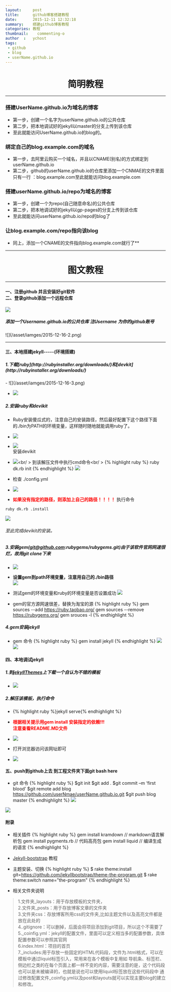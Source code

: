 ```yaml
---
layout:     post
title:      github博客搭建教程
date:       2015-12-11 12:32:18
summary:    搭建github博客教程
categories: 教程
thumbnail:    commenting-o
author  :   ychost
tags:
 - github
 - blog
 - userName.github.io
---
```

<center><h1>简明教程</h1></center>

---
### 搭建UserName.github.io为域名的博客
- 第一步，创建一个名字为userName.github.io的公共仓库
- 第二步，把本地调试好的jekyll以master的分支上传到该仓库
- 至此就能访问UserName.github.io的blog的。

### 绑定自己的blog.example.com的域名
- 第一步，去阿里云购买一个域名，并且以CNAME(别名)的方式绑定到userName.github.io
- 第二步，github的userName.github.io的仓库里添加一个CNMAE的文件里面只有一行
：blog.example.com至此就能访问blog.example.com

### 搭建userName.github.io/repo为域名的博客
- 第一步，创建一个为repo(自己随意命名)的公共仓库
- 第二步，把本地调试好的jekyll以gp-pages的分支上传到该仓库
- 至此就能访问userName.github.io/repo的blog了

### 让blog.example.com/repo指向该blog
- 同上，添加一个CNAME的文件指向blog.example.com就行了**

---
<center><h1>图文教程</h1></center>

---
**<h4>一、注册github 并且安装好git软件<br />
二、登录github添加一个远程仓库</h4>**
![](/asset/iamges/2015-12-16-1.png)
 <h5>添加一个Username.github.io的公共仓库 注Username 为你的github账号</h5>
 ![](/asset/iamges/2015-12-16-2.png)

---
**<h4>三、本地搭建jekyll-----(环境搭建)<br />**
<h5>1.下载[ruby](http://rubyinstaller.org/downloads/)和[devkit](http://rubyinstaller.org/downloads/)</h5>
-
 ![](/asset/iamges/2015-12-16-3.png)

- ![](/asset/iamges/2015-12-16-4.png)

#####  2.安装ruby和devikit
- Ruby安装傻瓜式的，注意自己的安装路径，然后最好配置下这个路径下面的./bin为PATH的环境变量，这样随时随地就能调用ruby了。

- ![](/asset/iamges/2015-12-16-5.png)


- ![](/asset/iamges/2015-12-16-6.png)<br>
 安装devikit

- ![](/asset/iamges/2015-12-16-7.png)<br/ >
 到该解压文件中执行cmd命令<br/ >
{% highlight ruby %}
  ruby dk.rb init
{% endhighlight %}
![](/asset/iamges/2015-12-16-8.png)
- 检查 ./config.yml

- ![](/asset/iamges/2015-12-16-9.png)

- <span style="color:red;font-weight:bold">如果没有指定的路径，则添加上自己的路径！！！！</span>
执行命令
```
ruby dk.rb .install
```
![](/asset/iamges/2015-12-16-10.png)

###### 至此完成devikit的安装。

##### 3.安装gem(git@github.com:rubygems/rubygems.git)由于该软件官网网速很烂，故用git clone下来
- ![](/asset/iamges/2015-12-16-11.png)
- <span style="font-weight:bold">设置gem到path环境变量，注意用自己的./bin路径</span><br />
![](/asset/iamges/2015-12-16-12.png)<br />

- 测试gem的环境变量和ruby的环境变量是否设置成功
![](/asset/iamges/2015-12-16-13.png)

- gem的官方源网速很差，替换为淘宝的源
{% highlight ruby %}
    gem sources --add https://ruby.taobao.org/
  gem sources --remove https://rubygems.org/
  gem srouces -l
{% endhighlight %}

##### 4.gem安装jekyll
- gem  命令
{% highlight ruby %}
  gem install jekyll
{% endhighlight %}
![](/asset/iamges/2015-12-16-14.png)
![](/asset/iamges/2015-12-16-15.png)

#### 四、本地调试jekyll
##### 1.到[jekyllThemes](http://jekyllthemes.org/)上下载一个自认为不错的模板

- ![](/asset/iamges/2015-12-16-16.png)

##### 2.解压该模板，执行命令
- {% highlight ruby %}jekyll serve{% endhighlight %}<br/>
- <span style="color:red;font-weight:bold">根据相关提示用gem install 安装指定的依赖!!!<br />注意查看README.MD文件</span>

- ![](/asset/iamges/2015-12-16-17.png)

- 打开浏览器访问该网址即可

- ![](/asset/iamges/2015-12-16-18.png)

#### 五、push到github上去 到工程文件夹下面git bash here
- git 命令
{% highlight ruby %}
  $git init
$git add .
$git commit –m ‘first blood’
$git remote add blog https://github.com/userNmae/userName.github.io.git
$git push blog master
{% endhighlight %}
 ![](/asset/iamges/2015-12-16-19.png)

 ![](/asset/iamges/2015-12-16-20.png)

#### 附录
- 相关插件
{% highlight ruby %}
gem install kramdown // markdown语言解析包
gem install pygments.rb // 代码高亮包
gem install liquid // 编译生成的语言
{% endhighlight %}
- [Jekyll-bootstrap](http://jekyllbootstrap.com/usage/jekyll-quick-start.html) 教程

- 主题安装、切换
{% highlight ruby %}
$ rake theme:install
 git=https://github.com/jekyllbootstrap/theme-the-program.git
$ rake theme:switch name="the-program"
{% endhighlight %}

- 相关文件夹说明
>1.文件夹_layouts：用于存放模板的文件夹，<br/>
2.文件夹_posts：用于存放博客文章的文件夹<br/>
3.文件夹css：存放博客所用css的文件夹,比如主题文件以及高亮文件都是放在此处的<br/>
4..gitignore：可以删掉，后面会将项目添加到git项目，所以这个不需要了<br/>
5._coinfig.yml：jekyll的配置文件，里面可以定义相当多的配置参数，具体配置参数可以参照其官网<br/>
6.index.html：项目的首页<br/>
7._includes:用于存放一些固定的HTML代码段，文件为.html格式，可以在模板中通过liquid标签引入，常用来在各个模板中复用如 导航条、标签栏、侧边栏之类的在每个页面上都一样不变的内容，需要注意的是，这个代码段也可以是未被编译的，也就是说也可以使用liquid标签放在这些代码段中
通过修改配置文件_coinfig.yml以及post和layouts就可以实现主要blog的建立和修改。
